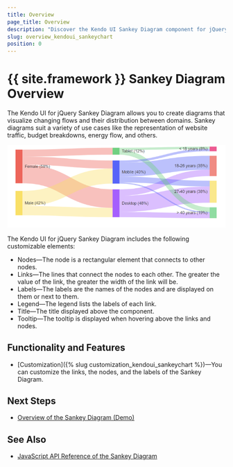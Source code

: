 ```yaml
---
title: Overview
page_title: Overview
description: "Discover the Kendo UI Sankey Diagram component for jQuery that allows the users to create diagrams that visualize changing flows and their distribution between domains."
slug: overview_kendoui_sankeychart
position: 0
---
```


# {{ site.framework }} Sankey Diagram Overview


The Kendo UI for jQuery Sankey Diagram allows you to create diagrams that visualize changing flows and their distribution between domains. Sankey diagrams suit a variety of use cases like the representation of website traffic, budget breakdowns, energy flow, and others.


![Kendo UI for jQuery Sankey Diagram Overview](sankeychart-overview.png)


The Kendo UI for jQuery Sankey Diagram includes the following customizable elements:

- Nodes&mdash;The node is a rectangular element that connects to other nodes.
- Links&mdash;The lines that connect the nodes to each other. The greater the value of the link, the greater the width of the link will be.
- Labels&mdash;The labels are the names of the nodes and are displayed on them or next to them.
- Legend&mdash;The legend lists the labels of each link.
- Title&mdash;The title displayed above the component.
- Tooltip&mdash;The tooltip is displayed when hovering above the links and nodes.

## Functionality and Features

* [Customization]({% slug customization_kendoui_sankeychart %})&mdash;You can customize the links, the nodes, and the labels of the Sankey Diagram.

## Next Steps

* [Overview of the Sankey Diagram (Demo)](https://demos.telerik.com/kendo-ui/sankey-charts/index)

## See Also

* [JavaScript API Reference of the Sankey Diagram](/api/javascript/dataviz/ui/sankey)
